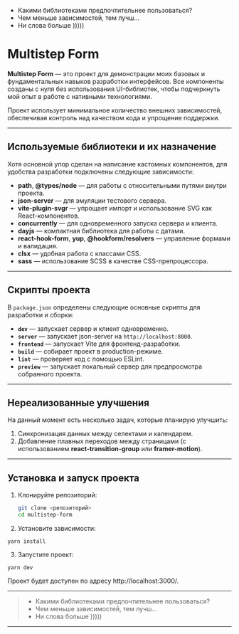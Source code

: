 - Какими библиотеками предпочтительнее пользоваться?
- Чем меньше зависимостей, тем лучш...
- Ни слова больше )))))

# Multistep Form

**Multistep Form** — это проект для демонстрации моих базовых и фундаментальных навыков разработки интерфейсов. Все компоненты созданы с нуля без использования UI-библиотек, чтобы подчеркнуть мой опыт в работе с нативными технологиями.

Проект использует минимальное количество внешних зависимостей, обеспечивая контроль над качеством кода и упрощение поддержки.

---

## Используемые библиотеки и их назначение

Хотя основной упор сделан на написание кастомных компонентов, для удобства разработки подключены следующие зависимости:

- **path**, **@types/node** — для работы с относительными путями внутри проекта.
- **json-server** — для эмуляции тестового сервера.
- **vite-plugin-svgr** — упрощает импорт и использование SVG как React-компонентов.
- **concurrently** — для одновременного запуска сервера и клиента.
- **dayjs** — компактная библиотека для работы с датами.
- **react-hook-form**, **yup**, **@hookform/resolvers** — управление формами и валидация.
- **clsx** — удобная работа с классами CSS.
- **sass** — использование SCSS в качестве CSS-препроцессора.

---

## Скрипты проекта

В `package.json` определены следующие основные скрипты для разработки и сборки:

- **`dev`** — запускает сервер и клиент одновременно.
- **`server`** — запускает json-server на `http://localhost:8000`.
- **`frontend`** — запускает Vite для фронтенд-разработки.
- **`build`** — собирает проект в production-режиме.
- **`lint`** — проверяет код с помощью ESLint.
- **`preview`** — запускает локальный сервер для предпросмотра собранного проекта.

---

## Нереализованные улучшения

На данный момент есть несколько задач, которые планирую улучшить:

1. Синхронизация данных между селектами и календарем.
2. Добавление плавных переходов между страницами (с использованием **react-transition-group** или **framer-motion**).

---

## Установка и запуск проекта

1. Клонируйте репозиторий:

   ```bash
   git clone <репозиторий>
   cd multistep-form
   ```

2. Установите зависимости:

```
yarn install
```

3. Запустите проект:

```
yarn dev
```

Проект будет доступен по адресу http://localhost:3000/.


---

> - Какими библиотеками предпочтительнее пользоваться?  
> - Чем меньше зависимостей, тем лучш...  
> - Ни слова больше )))))

---